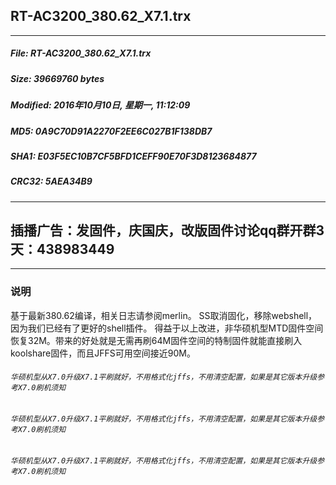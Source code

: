 ## RT-AC3200_380.62_X7.1.trx
 * * *
##### File: RT-AC3200_380.62_X7.1.trx
##### Size: 39669760 bytes
##### Modified: 2016年10月10日, 星期一, 11:12:09
##### MD5: 0A9C70D91A2270F2EE6C027B1F138DB7
##### SHA1: E03F5EC10B7CF5BFD1CEFF90E70F3D8123684877
##### CRC32: 5AEA34B9
* * *
## 插播广告：发固件，庆国庆，改版固件讨论qq群开群3天：438983449
* * *
### 说明
基于最新380.62编译，相关日志请参阅merlin。
SS取消固化，移除webshell，因为我们已经有了更好的shell插件。
得益于以上改进，非华硕机型MTD固件空间恢复32M。带来的好处就是无需再刷64M固件空间的特制固件就能直接刷入koolshare固件，而且JFFS可用空间接近90M。

###### `华硕机型从X7.0升级X7.1平刷就好，不用格式化jffs，不用清空配置，如果是其它版本升级参考X7.0刷机须知`
###### `华硕机型从X7.0升级X7.1平刷就好，不用格式化jffs，不用清空配置，如果是其它版本升级参考X7.0刷机须知`
###### `华硕机型从X7.0升级X7.1平刷就好，不用格式化jffs，不用清空配置，如果是其它版本升级参考X7.0刷机须知`


